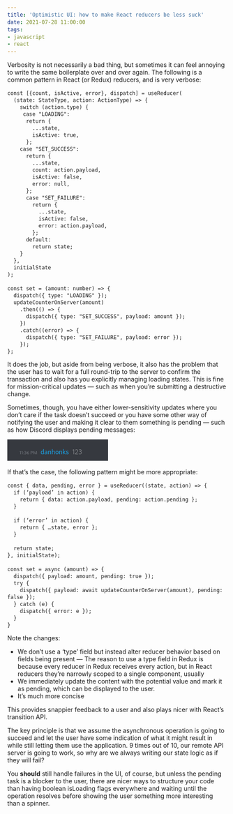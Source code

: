 ```yaml
---
title: 'Optimistic UI: how to make React reducers be less suck'
date: 2021-07-28 11:00:00
tags:
- javascript
- react
---
```


Verbosity is not necessarily a bad thing, but sometimes it can feel annoying to write the same boilerplate over and over again. The following is a common pattern in React (or Redux) reducers, and is very verbose:

```tsx
const [{count, isActive, error}, dispatch] = useReducer(
  (state: StateType, action: ActionType) => {
    switch (action.type) {
     case "LOADING":
      return {
        ...state,
        isActive: true,
      };
    case "SET_SUCCESS":
      return {
        ...state,
        count: action.payload,
        isActive: false,
        error: null,
      };
      case "SET_FAILURE":
        return {
          ...state,
          isActive: false,
          error: action.payload,
        };
      default:
        return state;
    }
  },
  initialState
);

const set = (amount: number) => {
  dispatch({ type: "LOADING" });
  updateCounterOnServer(amount)
    .then(() => {
      dispatch({ type: "SET_SUCCESS", payload: amount });
    })
    .catch((error) => {
      dispatch({ type: "SET_FAILURE", payload: error });
    });
};
```

It does the job, but aside from being verbose, it also has the problem that the user has to wait for a full round-trip to the server to confirm the transaction and also has you explicitly managing loading states. This is fine for mission-critical updates — such as when you’re submitting a destructive change.

Sometimes, though, you have either lower-sensitivity updates where you don’t care if the task doesn’t succeed or you have some other way of notifying the user and making it clear to them something is pending — such as how Discord displays pending messages:

![Displays a message being sent by Dan in Discord that is still in the pending state. Messages in the pending state are visibly distinguished from messages in the sent state by having a slightly darker colour to them](/images/discord-badge.png)

If that’s the case, the following pattern might be more appropriate:

```tsx
const { data, pending, error } = useReducer((state, action) => {
  if (‘payload’ in action) {
    return { data: action.payload, pending: action.pending };
  }

  if (‘error’ in action) {
    return { …state, error };
  }

  return state;
}, initialState);

const set = async (amount) => {
  dispatch({ payload: amount, pending: true });
  try {
    dispatch({ payload: await updateCounterOnServer(amount), pending: false });
  } catch (e) {
    dispatch({ error: e });
  }
}
```

Note the changes:
* We don’t use a ‘type’ field but instead alter reducer behavior based on fields being present — The reason to use a type field in Redux is because every reducer in Redux receives every action, but in React reducers they’re narrowly scoped to a single component, usually
* We immediately update the content with the potential value and mark it as pending, which can be displayed to the user.
* It’s much more concise

This provides snappier feedback to a user and also plays nicer with React’s transition API.

The key principle is that we assume the asynchronous operation is going to succeed and let the user have some indication of what it might result in while still letting them use the application. 9 times out of 10, our remote API server is going to work, so why are we always writing our state logic as if they will fail?

You **should** still handle failures in the UI, of course, but unless the pending task is a blocker to the user, there are nicer ways to structure your code than having boolean isLoading flags everywhere and waiting until the operation resolves before showing the user something more interesting than a spinner.
